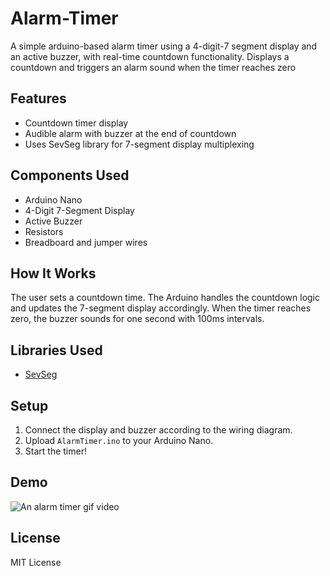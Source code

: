 # Alarm-Timer
A simple arduino-based alarm timer using a 4-digit-7 segment display and an active buzzer, with real-time countdown functionality. Displays a countdown and triggers an alarm sound when the timer reaches zero

## Features
- Countdown timer display
- Audible alarm with buzzer at the end of countdown
- Uses SevSeg library for 7-segment display multiplexing

## Components Used
- Arduino Nano
- 4-Digit 7-Segment Display
- Active Buzzer
- Resistors
- Breadboard and jumper wires

## How It Works
The user sets a countdown time. The Arduino handles the countdown logic and updates the 7-segment display accordingly. When the timer reaches zero, the buzzer sounds for one second with 100ms intervals.

## Libraries Used
- [SevSeg](https://github.com/DeanIsMe/SevSeg)

## Setup
1. Connect the display and buzzer according to the wiring diagram.
2. Upload `AlarmTimer.ino` to your Arduino Nano.
3. Start the timer!

## Demo
<img src="Timer.gif" alt="An alarm timer gif video">

## License
MIT License

